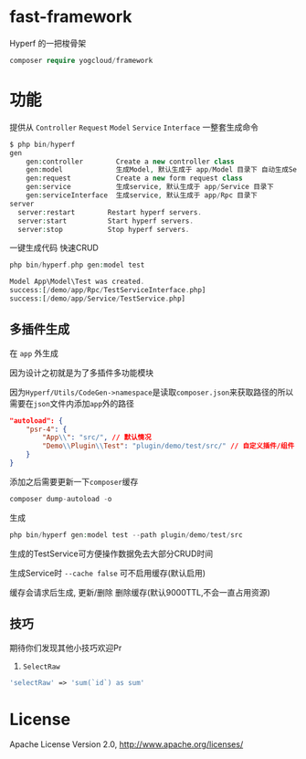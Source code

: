 # fast-framework
Hyperf 的一把梭骨架

```php
composer require yogcloud/framework
```

# 功能
提供从 `Controller` `Request` `Model` `Service` `Interface` 一整套生成命令
```php
$ php bin/hyperf 
gen
    gen:controller        Create a new controller class
    gen:model             生成Model, 默认生成于 app/Model 目录下 自动生成Service,Interface
    gen:request           Create a new form request class
    gen:service           生成service, 默认生成于 app/Service 目录下
    gen:serviceInterface  生成service, 默认生成于 app/Rpc 目录下
server
  server:restart        Restart hyperf servers.
  server:start          Start hyperf servers.
  server:stop           Stop hyperf servers.
```


一键生成代码 快速CRUD
```php
php bin/hyperf.php gen:model test

Model App\Model\Test was created.
success:[/demo/app/Rpc/TestServiceInterface.php]
success:[/demo/app/Service/TestService.php]
```

## 多插件生成
在 `app` 外生成

因为设计之初就是为了多插件多功能模块

因为`Hyperf/Utils/CodeGen->namespace`是读取`composer.json`来获取路径的所以需要在`json`文件内添加`app`外的路径
```json
"autoload": {
    "psr-4": {
        "App\\": "src/", // 默认情况
        "Demo\\Plugin\\Test": "plugin/demo/test/src/" // 自定义插件/组件
    }
}
```
添加之后需要更新一下`composer`缓存
```php
composer dump-autoload -o
```
生成
```php
php bin/hyperf gen:model test --path plugin/demo/test/src
```

生成的TestService可方便操作数据免去大部分CRUD时间

生成Service时 `--cache false` 可不启用缓存(默认启用)

缓存会请求后生成, 更新/删除 删除缓存(默认9000TTL,不会一直占用资源)

## 技巧
期待你们发现其他小技巧欢迎Pr

1. `SelectRaw`
```php
'selectRaw' => 'sum(`id`) as sum'
```
# License
Apache License Version 2.0, http://www.apache.org/licenses/